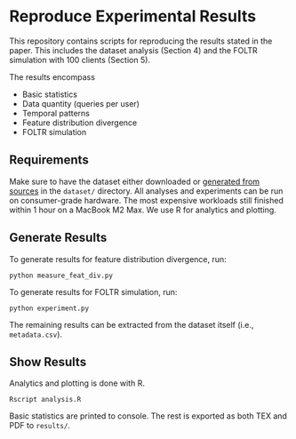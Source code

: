 # Reproduce Experimental Results

This repository contains scripts for reproducing the results stated in the paper.
This includes the dataset analysis (Section 4) and the FOLTR simulation with 100 clients (Section 5).

The results encompass

- Basic statistics
- Data quantity (queries per user)
- Temporal patterns
- Feature distribution divergence
- FOLTR simulation

## Requirements

Make sure to have the dataset either downloaded or [generated from sources](./generate_dataset.md) in the `dataset/` directory.
All analyses and experiments can be run on consumer-grade hardware.
The most expensive workloads still finished within 1 hour on a MacBook M2 Max.
We use R for analytics and plotting.

## Generate Results

To generate results for feature distribution divergence, run:

```
python measure_feat_div.py
```

To generate results for FOLTR simulation, run:

```
python experiment.py
```

The remaining results can be extracted from the dataset itself (i.e., `metadata.csv`).

## Show Results

Analytics and plotting is done with R.

```
Rscript analysis.R
```

Basic statistics are printed to console. The rest is exported as both TEX and PDF to `results/`.
